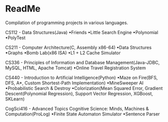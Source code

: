 # ReadMe

Compilation of programming projects in various languages.

CS112 - Data Structures(Java)
  •Friends
  •Little Search Engine
  •Polynomial
  •PolyTest
  
CS211 - Computer Architecture(C, Assembly x86-64)
  •Data Structures
  •Graphs
  •Bomb Lab(x86 ISA)
  •L1 + L2 Cache Simulator
  
CS336 - Principles of Information and Database Management(Java-JDBC, MySQL, HTML, Apache Tomcat)
  •Online Travel Registration System
  
CS440 - Introduction to Artificial Intelligence(Python)
  •Maze on Fire(BFS, DFS, A*, Custom Shortest-Path Implementation)
  •MineSweeper AI
  •Probabilistic Search & Destroy
  •Colorization(Mean Squared Error, Gradient Descent(Polynomial Regression), Support Vector Regression, XGBoost, SKLearn)
  
CogSci416 - Advanced Topics Cognitive Science: Minds, Machines & Computation(ProLog)
  •Finite State Automaton Simulator
  •Sentence Parser
